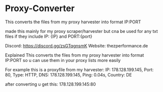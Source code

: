 # Proxy-Converter
This converts the files from my proxy harvester into format IP:PORT 

made this mainly for my proxy scraper/harvester but cna be used for any txt files if they include IP: {IP} and PORT:{port}

Discord: https://discord.gg/zsGTqgnsmK
Website: thezperformance.de


Explained
This converts the files from my proxy harvester into format IP:PORT so u can use them in your proxy lists more easily

For example this is a proxyfile from my harvester:
IP: 178.128.199.145, Port: 80, Type: HTTP, DNS: 178.128.199.145, Ping: 0.04s, Country: DE

after converting u get this:
178.128.199.145:80
